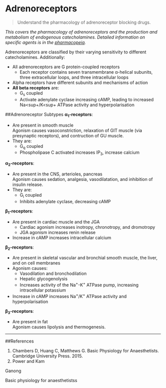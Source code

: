 # Adrenoreceptors
> Understand the pharmacology of adrenoreceptor blocking drugs.

*This covers the pharmacology of adrenoreceptors and the production and metabolism of endogenous catecholamines. Detailed information on specific agents is in the [pharmacopeia](adrenergic_drugs.md).*

Adrenoreceptors are classified by their varying sensitivity to different catecholamines. Additionally:
* All adrenoreceptors are G protein-coupled receptors
  * Each receptor contains seven transmembrane α-helical subunits, three extracellular loops, and three intracellular loops
* Alpha receptors have different subunits and mechanisms of action
* **All beta receptors** are:
  * G<sub>s</sub> coupled
  * Activate adenylate cyclase increasing cAMP, leading to increased Na<sup+</sup>/K<sup+</sup> ATPase activity and hyperpolarisation


##Adrenoreceptor Subtypes
**α<sub>1</sub>-receptors**:
  * Are present in smooth muscle  
  Agonism causes vasoconstriction, relaxation of GIT muscle (via presynaptic receptors), and contruction of GU muscle.
  * They are:
    * G<sub>q</sub> coupled
    * Phospholipase C activated increases IP<sub>3</sub>, increase calcium

**α<sub>2</sub>-receptors**:
  * Are present in the CNS, arterioles, pancreas  
  Agonism causes sedation, analgesia, vasodilatation, and inhibition of insulin release.
  * They are:
    * G<sub>i</sub> coupled
    * Inhibits adenylate cyclase, decreasing cAMP

**β<sub>1</sub>-receptors**:
  * Are present in cardiac muscle and the JGA
    * Cardiac agonism increases inotropy, chronotropy, and dromotropy
    * JGA agonism increases renin release
  * Increase in cAMP increases intracellular calcium

**β<sub>2</sub>-receptors**:
  * Are present in skeletal vascular and bronchial smooth muscle, the liver, and on cell membranes  
  * Agonism causes:
    * Vasodilation and bronchodilation
    * Hepatic glycogenolysis
    * Increases activity of the Na<sup>+</sup>-K<sup>+</sup> ATPase pump, increasing intracellular potassium
  * Increase in cAMP increases Na<sup>+</sup>/K<sup>+</sup> ATPase activity and hyperpolarisation

**β<sub>3</sub>-receptors**:
  * Are present in fat  
  Agonism causes lipolysis and thermogenesis.

---
##References
1. Chambers D, Huang C, Matthews G. Basic Physiology for Anaesthetists. Cambridge University Press. 2015.
2. Power and Kam

Ganong

Basic physiology for anaesthetistss